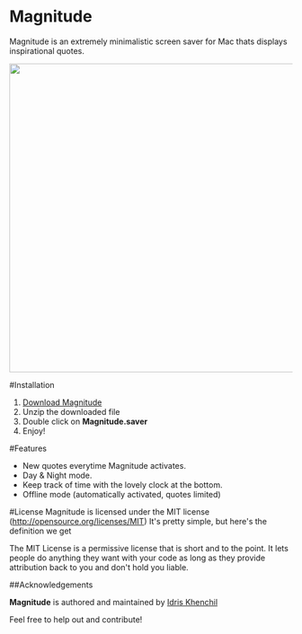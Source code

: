 # Magnitude
Magnitude is an extremely minimalistic screen saver for Mac thats displays inspirational quotes.

<p align="center">
  <img src="http://i.imgur.com/aGHdoMl.png" align="center" width="550" >
</p>

#Installation
  1. [Download Magnitude](https://idriskhenchil.me/templates/magnitude/download/)
  2. Unzip the downloaded file
  3. Double click on **Magnitude.saver**
  4. Enjoy!

#Features
  * New quotes everytime Magnitude activates.
  * Day & Night mode.
  * Keep track of time with the lovely clock at the bottom. 
  * Offline mode (automatically activated, quotes limited)
  
#License
Magnitude is licensed under the MIT license (http://opensource.org/licenses/MIT) It's pretty simple, but here's the definition we get

The MIT License is a permissive license that is short and to the point. It lets people do anything they want with your code as long as they provide attribution back to you and don't hold you liable.

##Acknowledgements

**Magnitude** is authored and maintained by [Idris Khenchil](https://idriskhenchil.me)

Feel free to help out and contribute! 
